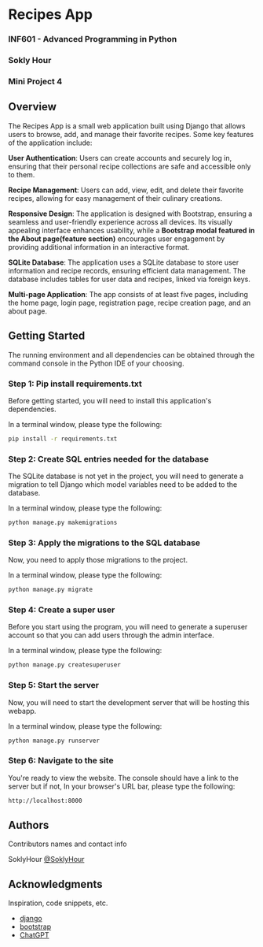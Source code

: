 # Recipes App

### INF601 - Advanced Programming in Python
### Sokly Hour
### Mini Project 4

## Overview
The Recipes App is a small web application built using Django that allows users to browse, add, and manage their favorite recipes. Some key features of the application include:

**User Authentication**: Users can create accounts and securely log in, ensuring that their personal recipe collections are safe and accessible only to them.

**Recipe Management**: Users can add, view, edit, and delete their favorite recipes, allowing for easy management of their culinary creations.

**Responsive Design**: The application is designed with Bootstrap, ensuring a seamless and user-friendly experience across all devices. Its visually appealing interface enhances usability, while a **Bootstrap modal featured in the About page(feature section)** encourages user engagement by providing additional information in an interactive format.

**SQLite Database**: The application uses a SQLite database to store user information and recipe records, ensuring efficient data management. The database includes tables for user data and recipes, linked via foreign keys.

**Multi-page Application**: The app consists of at least five pages, including the home page, login page, registration page, recipe creation page, and an about page.

## Getting Started

The running environment and all dependencies can be obtained through the command console in the Python IDE of your choosing.

### Step 1: Pip install requirements.txt
Before getting started, you will need to install this application's dependencies.

In a terminal window, please type the following:
```bash
pip install -r requirements.txt
```
### Step 2: Create SQL entries needed for the database

The SQLite database is not yet in the project, you will need to generate a migration to tell Django which model variables need to be added to the database.

In a terminal window, please type the following:
```bash
python manage.py makemigrations
```

### Step 3: Apply the migrations to the SQL database
Now, you need to apply those migrations to the project.

In a terminal window, please type the following:
```bash
python manage.py migrate 
```

### Step 4: Create a super user
Before you start using the program, you will need to generate a superuser account so that you can add users through the admin interface.

In a terminal window, please type the following:
```bash
python manage.py createsuperuser 
```

### Step 5: Start the server
Now, you will need to start the development server that will be hosting this webapp.

In a terminal window, please type the following:
```bash
python manage.py runserver
```

### Step 6: Navigate to the site
You're ready to view the website. The console should have a link to the server but if not, In your browser's URL bar, please type the following:
```bash
http://localhost:8000
```

## Authors

Contributors names and contact info

SoklyHour
[@SoklyHour](https://www.linkedin.com/in/soklyhour/)


## Acknowledgments
Inspiration, code snippets, etc.
* [django](https://docs.djangoproject.com/en/5.1/intro/)
* [bootstrap](https://getbootstrap.com/)
* [ChatGPT]()
